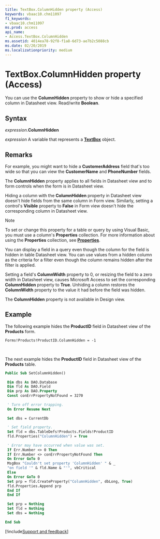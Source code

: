```yaml
---
title: TextBox.ColumnHidden property (Access)
keywords: vbaac10.chm11097
f1_keywords:
- vbaac10.chm11097
ms.prod: access
api_name:
- Access.TextBox.ColumnHidden
ms.assetid: 4014ea78-92f8-f1a8-6d73-ae7b2c5088cb
ms.date: 02/20/2019
ms.localizationpriority: medium
---
```



# TextBox.ColumnHidden property (Access)

You can use the **ColumnHidden** property to show or hide a specified column in Datasheet view. Read/write **Boolean**.


## Syntax

_expression_.**ColumnHidden**

_expression_ A variable that represents a **[TextBox](Access.TextBox.md)** object.


## Remarks

For example, you might want to hide a **CustomerAddress** field that's too wide so that you can view the **CustomerName** and **PhoneNumber** fields.

The **ColumnHidden** property applies to all fields in Datasheet view and to form controls when the form is in Datasheet view.

Hiding a column with the **ColumnHidden** property in Datasheet view doesn't hide fields from the same column in Form view. Similarly, setting a control's **Visible** property to **False** in Form view doesn't hide the corresponding column in Datasheet view.

> [!NOTE] 
> To set or change this property for a table or query by using Visual Basic, you must use a column's **Properties** collection. For more information about using the **Properties** collection, see **[Properties](Access.TextBox.properties.md)**.

You can display a field in a query even though the column for the field is hidden in table Datasheet view. You can use values from a hidden column as the criteria for a filter even though the column remains hidden after the filter is applied.

Setting a field's **ColumnWidth** property to 0, or resizing the field to a zero width in Datasheet view, causes Microsoft Access to set the corresponding **ColumnHidden** property to **True**. Unhiding a column restores the **ColumnWidth** property to the value it had before the field was hidden.

The **ColumnHidden** property is not available in Design view.


## Example

The following example hides the **ProductID** field in Datasheet view of the **Products** form.

```vb
Forms!Products!ProductID.ColumnHidden = -1
```

<br/>

The next example hides the **ProductID** field in Datasheet view of the **Products** table.

```vb
Public Sub SetColumnHidden() 
 
 Dim dbs As DAO.Database 
 Dim fld As DAO.Field 
 Dim prp As DAO.Property 
 Const conErrPropertyNotFound = 3270 
 
 ' Turn off error trapping. 
 On Error Resume Next 
 
 Set dbs = CurrentDb 
 
 ' Set field property. 
 Set fld = dbs.TableDefs!Products.Fields!ProductID 
 fld.Properties("ColumnHidden") = True 
 
 ' Error may have occurred when value was set. 
 If Err.Number <> 0 Then 
 If Err.Number <> conErrPropertyNotFound Then 
 On Error GoTo 0 
 MsgBox "Couldn't set property 'ColumnHidden' " & _ 
 "on field '" & fld.Name & "'", vbCritical 
 Else 
 On Error GoTo 0 
 Set prp = fld.CreateProperty("ColumnHidden", dbLong, True) 
 fld.Properties.Append prp 
 End If 
 End If 
 
 Set prp = Nothing 
 Set fld = Nothing 
 Set dbs = Nothing 
 
End Sub
```




[!include[Support and feedback](~/includes/feedback-boilerplate.md)]